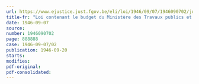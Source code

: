 ```yaml
---
url: https://www.ejustice.just.fgov.be/eli/loi/1946/09/07/1946090702/justel
title-fr: "Loi contenant le budget du Ministère des Travaux publics et de la Résorption du Chômage pour l'exercice 1940"
date: 1946-09-07
source:
number: 1946090702
page: 888888
case: 1946-09-07/02
publication: 1946-09-20
starts:
modifies:
pdf-original:
pdf-consolidated:
---
```


